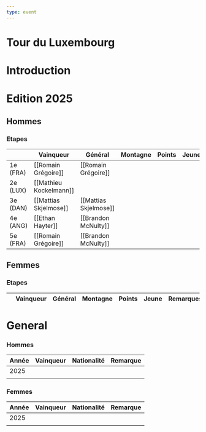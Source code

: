 ```yaml
---
type: event
---
```

# Tour du Luxembourg

# Introduction

# Edition 2025

## Hommes

### Etapes 

|          | Vainqueur              | Général               | Montagne | Points | Jeune | Remarques |
| -------- | ---------------------- | --------------------- | -------- | ------ | ----- | --------- |
| 1e (FRA) | [[Romain Grégoire]]    | [[Romain Grégoire]]   |          |        |       |           |
| 2e (LUX) | [[Mathieu Kockelmann]] |                       |          |        |       |           |
| 3e (DAN) | [[Mattias Skjelmose]]  | [[Mattias Skjelmose]] |          |        |       |           |
| 4e (ANG) | [[Ethan Hayter]]       | [[Brandon McNulty]]   |          |        |       |           |
| 5e (FRA) | [[Romain Grégoire]]    | [[Brandon McNulty]]   |          |        |       |           |
## Femmes

### Etapes

|     | Vainqueur | Général | Montagne | Points | Jeune | Remarques |
| --- | --------- | ------- | -------- | ------ | ----- | --------- |

# General

### Hommes


| Année | Vainqueur | Nationalité | Remarque |
| ----- | --------- | ----------- | -------- |
| 2025  |           |             |          |
|       |           |             |          |
### Femmes

| Année | Vainqueur | Nationalité | Remarque |
| ----- | --------- | ----------- | -------- |
| 2025  |           |             |          |
|       |           |             |          |
